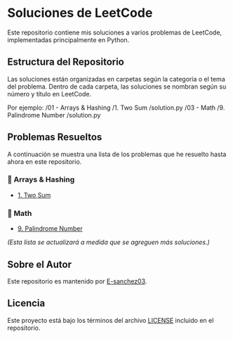 # Soluciones de LeetCode

Este repositorio contiene mis soluciones a varios problemas de LeetCode, implementadas principalmente en Python.

## Estructura del Repositorio

Las soluciones están organizadas en carpetas según la categoría o el tema del problema. Dentro de cada carpeta, las soluciones se nombran según su número y título en LeetCode.

Por ejemplo:
/01 - Arrays & Hashing
/1. Two Sum
/solution.py
/03 - Math
/9. Palindrome Number
/solution.py

## Problemas Resueltos

A continuación se muestra una lista de los problemas que he resuelto hasta ahora en este repositorio.

### &#x1F419; Arrays & Hashing
* [1. Two Sum](https://github.com/E-sanchez03/leetcode-solutions/tree/main/01%20-%20Arrays%20%26%20Hashing/1.%20Two%20Sum)

### &#x1F4CF; Math
* [9. Palindrome Number](https://github.com/E-sanchez03/leetcode-solutions/tree/main/03%20-%20Math/9.%20Palindrome%20Number)


*(Esta lista se actualizará a medida que se agreguen más soluciones.)*

## Sobre el Autor

Este repositorio es mantenido por [E-sanchez03](https://github.com/E-sanchez03).

## Licencia

Este proyecto está bajo los términos del archivo [LICENSE](LICENSE) incluido en el repositorio.